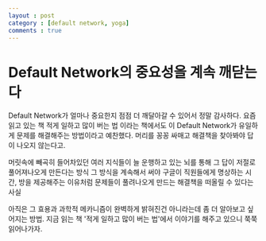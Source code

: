 ```yaml
---
layout : post
category : [default network, yoga]
comments : true
---
```


# Default Network의 중요성을 계속 깨닫는다

Default Network가 얼마나 중요한지 점점 더 깨달아갈 수 있어서
정말 감사하다.
요즘 읽고 있는 책 적게 일하고 많이 버는 법 이라는 책에서도
이 Default Network가 유일하게 문제를 해결해주는 방법이라고 예찬했다.
머리를 꽁꽁 싸매고 해결책을 찾아봐야 답이 나오지 않는다고.

머릿속에 빼곡히 들어차있던 여러 지식들이
늘 운행하고 있는 뇌를 통해
그 답이 저절로 풀어져나오게 만든다는 방식
그 방식을 계속해서 써야
구글이 직원들에게 명상하는 시간, 방을 제공해주는 이유처럼
문제들이 풀려나오게 만드는 해결책을 떠올릴 수 있다는 사실

아직은 그 효용과 과학적 메카니즘이 완벽하게 밝혀진건 아니라는데
좀 더 알아보고 싶어지는 방법.
지금 읽는 책 '적게 일하고 많이 버는 법'에서 이야기를 해주고 있으니 쭉쭉 읽어나가자.
